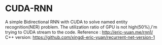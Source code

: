 # CUDA-RNN
A simple Bidirectional RNN with CUDA to solve named entity recognition(NER) problem.
The utilization ratio of GPU is not high(50%),i'm trying to CUDA stream to the code.
Reference  : http://eric-yuan.me/rnn1/
C++ version: https://github.com/xingdi-eric-yuan/recurrent-net-version-1
